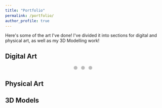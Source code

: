 ```yaml
---
title: "Portfolio"
permalink: /portfolio/
author_profile: true
---
```


Here's some of the art I've done! I've divided it into sections for digital and physical art, as well as my 3D Modelling work!

## Digital Art

<div id="dig-slideshow" style="max-width:800px; margin:auto; position:relative;">
  <a href="https://www.instagram.com/froglogs_/" target="_blank">
    <img class="slide" src="/images/phoenix and ginkgo brighte.png" alt="Phoenix and Ginkgo">
    <img class="slide" src="/images/Froggers hoppers.png" alt="Froggers hoppers">
    <img class="slide" src="/images/Slideshow images/cherry.png" alt="Cherry art">
  </a>

  <!-- Dot navigation -->
  <div class="dots" style="text-align:center; margin-top:10px;">
    <span class="dot" onclick="currentSlide('dig-slideshow', 1)"></span>
    <span class="dot" onclick="currentSlide('dig-slideshow', 2)"></span>
    <span class="dot" onclick="currentSlide('dig-slideshow', 3)"></span>
  </div>
</div>

<style>
/* Dot styling */
.dots .dot {
  height: 12px;
  width: 12px;
  margin: 0 4px;
  background-color: #bbb;
  border-radius: 50%;
  display: inline-block;
  cursor: pointer;
  transition: background-color 0.3s;
}

.dots .dot.active {
  background-color: #717171;
}

/* Slide fade */
.slide {
  width: 100%;
  display: none;
  opacity: 0;
  transition: opacity 0.6s ease;
  position: absolute;
  top: 0;
  left: 0;
}

.slide.visible {
  display: block;
  opacity: 1;
  position: relative;
}
</style>

<script>
document.addEventListener("DOMContentLoaded", function() {

  function initSlideshow(containerId, interval = 5000) {
    const container = document.getElementById(containerId);
    if (!container) return;

    const slides = Array.from(container.getElementsByClassName("slide"));
    const dots = Array.from(container.getElementsByClassName("dot"));

    let index = 0;
    let timer = null;

    function updateUI() {
      slides.forEach((s, i) => {
        s.classList.toggle("visible", i === index);
      });
      dots.forEach((d, i) => d.classList.toggle("active", i === index));
    }

    function goTo(n) {
      index = ((n % slides.length) + slides.length) % slides.length;
      updateUI();
      resetTimer();
    }

    function next() {
      goTo(index + 1);
    }

    function resetTimer() {
      clearTimeout(timer);
      timer = setTimeout(next, interval);
    }

    container.addEventListener("mouseenter", () => clearTimeout(timer));
    container.addEventListener("mouseleave", () => resetTimer());

    // Expose global function for inline onclick
    window.currentSlide = function(id, n) {
      if (id !== containerId) return;
      goTo(n - 1); // dots are 1-indexed
    }

    updateUI();
    resetTimer();
  }

  // Initialize slideshow
  initSlideshow("dig-slideshow", 5000);

});
</script>

## Physical Art

## 3D Models
